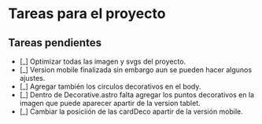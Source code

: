 # Tareas para el proyecto

## Tareas pendientes 
 - [_] Optimizar todas las imagen y svgs del proyecto.
 - [_] Version mobile finalizada sin embargo aun se pueden hacer algunos ajustes.
 - [_] Agregar también los circulos decorativos en el body.
 - [_] Dentro de Decorative.astro falta agregar los puntos decorativos en la imagen que puede aparecer apartir de la version tablet.
 - [_] Cambiar la posiciión de las cardDeco apartir de la versión mobile.
